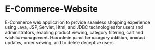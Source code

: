# E-Commerce-Website
E-Commerce web application to provide seamless shopping experience using Java, JSP, Servlet, Html, and JDBC technologies for users and administrators, enabling product viewing, category filtering, cart and wishlist management. Has admin panel for category addition, product updates, order viewing, and to delete deceptive users. 
